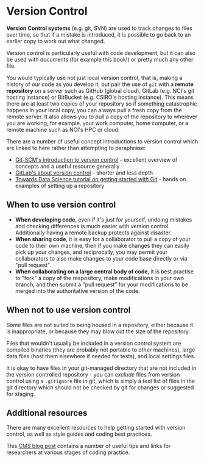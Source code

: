 # Version Control

**Version Control systems** (e.g. git, SVN) are used to track changes to files over time, so that if a mistake is introduced, it is possible to go back to an earlier copy to work out what changed.

Version control is particularly useful with code development, but it can also be used with documents (for example this book!) or pretty much any other file.

You would typically use not just local version control, that is, making a history of our code as you develop it, but pair the use of `git` with a **remote repository** on a server such as GitHub (global cloud), GitLab (e.g. NCI's git hosting instance) or BitBucket (e.g. CSIRO's hosting instance). This means there are at least two copies of your repository so if something catastrophic happens in your local copy, you can always pull a fresh copy from the remote server. It also allows you to pull a copy of the repository to wherever you are working, for example, your work computer, home computer, or a remote machine such as NCI's HPC or cloud.

There are a number of useful concept introductions to version control which are linked to here rather than attempting to paraphrase:
* [Git-SCM's introduction to version control](https://git-scm.com/book/en/v2/Getting-Started-About-Version-Control) - excellent overview of concepts and a useful resource generally
* [GitLab's about version control](https://about.gitlab.com/topics/version-control/) - shorter and less depth
* [Towards Data Science tutorial on getting started with Git](https://towardsdatascience.com/git-and-github-basics-for-data-scientists-b9fd96f8a02a) - hands on examples of setting up a repository

## When to use version control

* **When developing code**, even if it's just for yourself, undoing mistakes and checking differences is much easier with version control. Additionally having a remote backup protects against disaster.
* **When sharing code**, it is easy for a collaborator to pull a copy of your code to their own machine, then if you make changes they can easily pick up your changes, and reciprocally, you may permit your collaborators to also make changes to your code base directly or via "pull request".
* **When collaborating on a large central body of code**, it is best practise to "fork" a copy of the respository, make modifications in your own branch, and then submit a "pull request" for your modifications to be merged into the authoritative version of the code.

## When not to use version control

Some files are not suited to being housed in a repository, either because it is inappropriate, or because they may blow out the size of the repository. 

Files that wouldn't usually be included in a version control system are compiled binaries (they are probably not portable to other machines), large data files (host them elsewhere if needed for tests), and local settings files.

It is okay to have files in your git-managed directory that are not included in the version controlled repository - you can *exclude* files from version control using a `.gitignore` file in git, which is simply a text list of files in the git directory which should not be checked by git for changes or suggested for staging.

## Additional resources

There are many excellent resources to help getting started with version control, as well as style guides and coding best practices.

This [CMS blog post](http://climate-cms.wikis.unsw.edu.au/Coding_best_practices) contains a number of useful tips and links for researchers at various stages of coding practice.